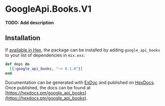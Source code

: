 # GoogleApi.Books.V1

**TODO: Add description**

## Installation

If [available in Hex](https://hex.pm/docs/publish), the package can be installed
by adding `google_api_books` to your list of dependencies in `mix.exs`:

```elixir
def deps do
  [{:google_api_books, "~> 0.1.0"}]
end
```

Documentation can be generated with [ExDoc](https://github.com/elixir-lang/ex_doc)
and published on [HexDocs](https://hexdocs.pm). Once published, the docs can
be found at [https://hexdocs.pm/google_api_books](https://hexdocs.pm/google_api_books).
